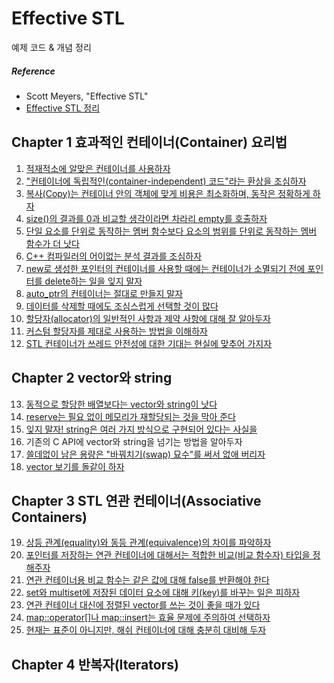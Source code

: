 # Effective STL

예제 코드 & 개념 정리

##### Reference

- Scott Meyers, "Effective STL"
- [Effective STL 정리](http://ajwmain.iptime.org/programming/book_summary/%5B02%5Deffective_stl/effective_stl.html#I12)

## Chapter 1   효과적인 컨테이너(Container) 요리법

1. [적재적소에 알맞은 컨테이너를 사용하자](https://github.com/wlsvy/TIL/blob/master/Document/C%2B%2B/EffectiveSTL/EffectiveSTL/EffectiveSTL/Item01.h)
2. ["컨테이너에 독립적인(container-independent) 코드"라는 환상을 조심하자](https://github.com/wlsvy/TIL/blob/master/Document/C%2B%2B/EffectiveSTL/EffectiveSTL/EffectiveSTL/Item02.h)
3. [복사(Copy)는 컨테이너 안의 객체에 맞게 비용은 최소화하며, 동작은 정확하게 하자](https://github.com/wlsvy/TIL/blob/master/Document/C%2B%2B/EffectiveSTL/EffectiveSTL/EffectiveSTL/Item03.h)
4. [size()의 결과를 0과 비교할 생각이라면 차라리 empty를 호출하자](https://github.com/wlsvy/TIL/blob/master/Document/C%2B%2B/EffectiveSTL/EffectiveSTL/EffectiveSTL/Item04.h)
5. [단일 요소를 단위로 동작하는 멤버 함수보다 요소의 범위를 단위로 동작하는 멤버 함수가 더 낫다](https://github.com/wlsvy/TIL/blob/master/Document/C%2B%2B/EffectiveSTL/EffectiveSTL/EffectiveSTL/Item05.h)
6. [C++ 컴파일러의 어이없는 분석 결과를 조심하자](https://github.com/wlsvy/TIL/blob/master/Document/C%2B%2B/EffectiveSTL/EffectiveSTL/EffectiveSTL/Item06.h)
7. [new로 생성한 포인터의 컨테이너를 사용할 때에는 컨테이너가 소멸되기 전에 포인터를 delete하는 일을 잊지 말자](https://github.com/wlsvy/TIL/blob/master/Document/C%2B%2B/EffectiveSTL/EffectiveSTL/EffectiveSTL/Item07.h)
8. [auto_ptr의 컨테이너는 절대로 만들지 말자](https://github.com/wlsvy/TIL/blob/master/Document/C%2B%2B/EffectiveSTL/EffectiveSTL/EffectiveSTL/Item08.h)
9. [데이터를 삭제할 때에도 조심스럽게 선택할 것이 많다](https://github.com/wlsvy/TIL/blob/master/Document/C%2B%2B/EffectiveSTL/EffectiveSTL/EffectiveSTL/Item09.h)
10. [할당자(allocator)의 일반적인 사항과 제약 사항에 대해 잘 알아두자](https://github.com/wlsvy/TIL/blob/master/Document/C%2B%2B/EffectiveSTL/EffectiveSTL/EffectiveSTL/Item10.h)
11. [커스텀 할당자를 제대로 사용하는 방법을 이해하자](https://github.com/wlsvy/TIL/blob/master/Document/C%2B%2B/EffectiveSTL/EffectiveSTL/EffectiveSTL/Item11.h)
12. [STL 컨테이너가 쓰레드 안전성에 대한 기대는 현실에 맞추어 가지자](https://github.com/wlsvy/TIL/blob/master/Document/C%2B%2B/EffectiveSTL/EffectiveSTL/EffectiveSTL/Item12.h)

## Chapter 2   vector와 string

13. [동적으로 할당한 배열보다는 vector와 string이 낫다](https://github.com/wlsvy/TIL/blob/master/Document/C%2B%2B/EffectiveSTL/EffectiveSTL/EffectiveSTL/Item13.h)
14. [reserve는 필요 없이 메모리가 재할당되는 것을 막아 준다](https://github.com/wlsvy/TIL/blob/master/Document/C%2B%2B/EffectiveSTL/EffectiveSTL/EffectiveSTL/Item14.h)
15. [잊지 말자! string은 여러 가지 방식으로 구현되어 있다는 사실을](https://github.com/wlsvy/TIL/blob/master/Document/C%2B%2B/EffectiveSTL/EffectiveSTL/EffectiveSTL/Item15.h)
16. 기존의 C API에 vector와 string을 넘기는 방법을 알아두자
17. [쓸데없이 남은 용량은 "바꿔치기(swap) 묘수"를 써서 없애 버리자](https://github.com/wlsvy/TIL/blob/master/Document/C%2B%2B/EffectiveSTL/EffectiveSTL/EffectiveSTL/Item17.h)
18. [vector<bool> 보기를 돌같이 하자](https://github.com/wlsvy/TIL/blob/master/Document/C%2B%2B/EffectiveSTL/EffectiveSTL/EffectiveSTL/Item18.h)

## Chapter 3   STL 연관 컨테이너(Associative Containers)

19. [상등 관계(equality)와 동등 관계(equivalence)의 차이를 파악하자](https://github.com/wlsvy/TIL/blob/master/Document/C%2B%2B/EffectiveSTL/EffectiveSTL/EffectiveSTL/Item19.h)
20. [포인터를 저장하는 연관 컨테이너에 대해서는 적합한 비교(비교 함수자) 타입을 정해주자](https://github.com/wlsvy/TIL/blob/master/Document/C%2B%2B/EffectiveSTL/EffectiveSTL/EffectiveSTL/Item20.h)
21. [연관 컨테이너용 비교 함수는 같은 값에 대해 false를 반환해야 한다](https://github.com/wlsvy/TIL/blob/master/Document/C%2B%2B/EffectiveSTL/EffectiveSTL/EffectiveSTL/Item21.h)
22. [set와 multiset에 저장된 데이터 요소에 대해 키(key)를 바꾸는 일은 피하자](https://github.com/wlsvy/TIL/blob/master/Document/C%2B%2B/EffectiveSTL/EffectiveSTL/EffectiveSTL/Item22.h)
23. [연관 컨테이너 대신에 정렬된 vector를 쓰는 것이 좋을 때가 있다](https://github.com/wlsvy/TIL/blob/master/Document/C%2B%2B/EffectiveSTL/EffectiveSTL/EffectiveSTL/Item23.h)
24. [map::operator[]나 map::insert는 효율 문제에 주의하여 선택하자](https://github.com/wlsvy/TIL/blob/master/Document/C%2B%2B/EffectiveSTL/EffectiveSTL/EffectiveSTL/Item24.h)
25. [현재는 표준이 아니지만, 해쉬 컨테이너에 대해 충분히 대비해 두자](https://github.com/wlsvy/TIL/blob/master/Document/C%2B%2B/EffectiveSTL/EffectiveSTL/EffectiveSTL/Item25.h)

## Chapter 4   반복자(Iterators)




<!--
(https://github.com/wlsvy/TIL/blob/master/Document/C%2B%2B/EffectiveSTL/EffectiveSTL/EffectiveSTL/Item25.h)





const_iterator나 reverse_iterator, const_reverse_iterator도 좋지만 역시 쓸만한 것은 iterator이다 / 182
const_iterator를 iterator로 바꾸는 데에는 distance와 advance를 사용하자 / 186
reverse_iterator에 대응되는 기점 반복자(base_iterator)를 사용하는 방법을 정확하게 이해하자 / 191
★ 문자 단위의 입력에는 istreambuf_iterator의 사용도 적절하다 / 195

## Chapter 5   알고리즘(Algorithms)

알고리즘의 데이터 기록 범위(destination range)는 충분히 크게 잡자 / 200
★ 정렬시의 선택 사항들을 제대로 파악해 놓자 / 206
요소를 정말로 제거하고자 한다면 remove 류의 알고리즘에는 꼭 erase를 붙여 사용하자 / 213
remove와 비슷한 알고리즘을 포인터의 컨테이너에 적용할 때에는 각별히 조심하자 / 219
정렬된 범위에 대해 동작하는 알고리즘이 어떤 것들인지 파악해 두자 / 224
대소문자를 구분하지 않는 문자열 비교는 mismatch 아니면 lexicographical_compare를 써서 간단히 구현할 수 있다 / 229
copy_if를 적절히 구현해 사용하자 / 234
범위 내의 데이터 값을 요약하거나 더하는 데에는 accumulate나 for_each를 사용하자 / 237

## Chapter 6   함수자, 함수 객체, 함수, 기타 등등

함수자 클래스는 값으로 전달되도록(pass-by-value) 설계하자 / 246
술어 구문은 순수 함수로 만들자 / 250
함수자 클래스는 어댑터 적용이 가능하게(adaptable) 만들자 / 255
ptr_fun, mem_fun, mem_fun_ref의 존재에는 분명한 이유가 있다 / 260
less<T>는 operator<의 의미임을 꼭 알아두자 / 266

## Chapter 7   STL 프로그래밍을 더 재미있게 해주는 팁 모음

어설프게 손으로 작성한 루프보다는 알고리즘이 더 낫다 / 272
★ 같은 이름을 가진 것이 있다면 일반 알고리즘 함수보다 멤버 함수가 더 낫다 / 282
count, find, binary_search, lower_bound, upper_bound, 그리고 equal_range를 제대로 파악해 두자 / 286
★ 알고리즘의 매개 변수로는 함수 대신 함수 객체가 괜찮다 / 297
쓰기 전용(write-only) 코드는 만들지 말자 / 302
용도에 맞는 헤더를 항상 #include하자 / 306
STL에 관련된 컴파일러 진단 메시지를 해석하는 능력을 가지자 / 308
STL 관련 웹 사이트와 친구하자 / 318
-->
